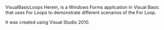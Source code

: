 VisualBasicLoops
Herein, is a Windows Forms application in Visual Basic that uses For Loops to demonstrate different scenarios of the For Loop.

It was created using Visual Studio 2010.